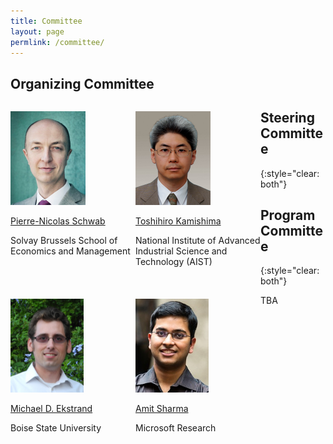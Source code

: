 ```yaml
---
title: Committee
layout: page
permlink: /committee/
---
```

## Organizing Committee

<div style="margin-bottom: 3ex; max-width: 33%; min-width: 200px; float: left; display: inline">
<p><img src="schwab.jpg" style="height:150px"></p>
<p><a href="https://www.linkedin.com/in/pnschwab/">Pierre-Nicolas Schwab</a></p>
<p>Solvay Brussels School of Economics and Management</p>
</div>
<div style="margin-bottom: 3ex; max-width: 33%; min-width: 200px; float: left; display: inline">
<p><img src="kamishima.jpg" style="height:150px"></p>
<p><a href="https://www.kamishima.net/">Toshihiro Kamishima</a></p>
<p>National Institute of Advanced Industrial Science and Technology (AIST)</p>
</div>
<div style="margin-bottom: 3ex; max-width: 33%; min-width: 200px; float: left; display: inline">
<p><img src="ekstrand.jpg" style="height:150px"></p>
<p><a href="https://md.ekstrandom.net/">Michael D. Ekstrand</a></p>
<p>Boise State University</p>
</div>

## Steering Committee
{:style="clear: both"}

<div style="margin-bottom: 3ex; max-width: 33%; min-width: 200px; float: left; display: inline">
<p><img src="sharma.jpg" style="height:150px"></p>
<p><a href="http://amitsharma.in/">Amit Sharma</a></p>
<p>Microsoft Research</p>
</div>





## Program Committee
{:style="clear: both"}

TBA
